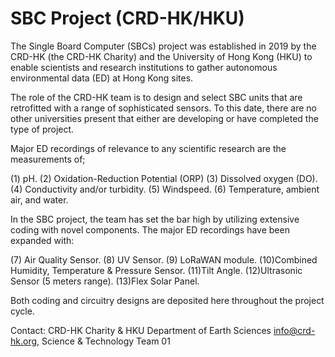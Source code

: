 # SBC Project (CRD-HK/HKU)

The Single Board Computer (SBCs) project was established in 2019 by the CRD-HK (the CRD-HK Charity) and the University of Hong Kong (HKU) to enable scientists and research institutions to gather autonomous environmental data (ED) at Hong Kong sites.

The role of the CRD-HK team is to design and select SBC units that are retrofitted with a range of sophisticated sensors. To this date, there are no other universities present that either are developing or have completed the type of project.  

 

Major ED recordings of relevance to any scientific research are the measurements of; 

(1) pH.
(2) Oxidation-Reduction Potential (ORP)
(3) Dissolved oxygen (DO). 
(4) Conductivity and/or turbidity.
(5) Windspeed.
(6) Temperature, ambient air, and water.

In the SBC project, the team has set the bar high by utilizing extensive coding with novel components. The major ED recordings have been expanded with:


(7) Air Quality Sensor.
(8) UV Sensor.
(9) LoRaWAN module.
(10)Combined Humidity, Temperature & Pressure Sensor.
(11)Tilt Angle.
(12)Ultrasonic Sensor (5 meters range).
(13)Flex Solar Panel.

Both coding and circuitry designs are deposited here throughout the project cycle.

Contact:
CRD-HK Charity & HKU Department of Earth Sciences
info@crd-hk.org, Science & Technology Team 01 

 



 

